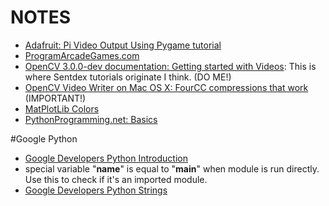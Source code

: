 # NOTES
- [Adafruit: Pi Video Output Using Pygame tutorial](https://learn.adafruit.com/pi-video-output-using-pygame/pointing-pygame-to-the-framebuffer)
- [ProgramArcadeGames.com](http://programarcadegames.com/index.php?lang=en&chapter=python_as_calculator)
- [OpenCV 3.0.0-dev documentation: Getting started with Videos](http://docs.opencv.org/3.0-beta/doc/py_tutorials/py_gui/py_video_display/py_video_display.html): This is where Sentdex tutorials originate I think. (DO ME!)
- [OpenCV Video Writer on Mac OS X: FourCC compressions that work ](https://gist.github.com/takuma7/44f9ecb028ff00e2132e) (IMPORTANT!)
- [MatPlotLib Colors](http://matplotlib.org/examples/color/named_colors.html)
- [PythonProgramming.net: Basics](https://pythonprogramming.net/python-3-loop-tutorial/?completed=/python-3-variables-tutorial/)


#Google Python
- [Google Developers Python Introduction](https://developers.google.com/edu/python/introduction)
- special variable "__name__" is equal to "__main__" when module is run directly.  Use this to check if it's an imported module.
- [Google Developers Python Strings](https://developers.google.com/edu/python/strings)